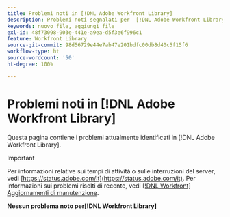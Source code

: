 ```yaml
---
title: Problemi noti in [!DNL Adobe Workfront Library]
description: Problemi noti segnalati per  [!DNL Adobe Workfront Library]
keywords: nuovo file, aggiungi file
exl-id: 48f73098-903e-441e-a9ea-d5f3e6f996c1
feature: Workfront Library
source-git-commit: 98d56729e44e7ab47e201bdfc00db8d40c5f15f6
workflow-type: ht
source-wordcount: '50'
ht-degree: 100%

---
```


# Problemi noti in [!DNL Adobe Workfront Library]

Questa pagina contiene i problemi attualmente identificati in [!DNL Adobe Workfront Library].

>[!IMPORTANT]
>
>Per informazioni relative sui tempi di attività o sulle interruzioni del server, vedi [https://status.adobe.com/it](https://status.adobe.com/it). Per informazioni sui problemi risolti di recente, vedi [[!DNL Workfront] Aggiornamenti di manutenzione](../maintenance/current-updates.md).

**Nessun problema noto per[!DNL Workfront Library]**

<!--


-->
